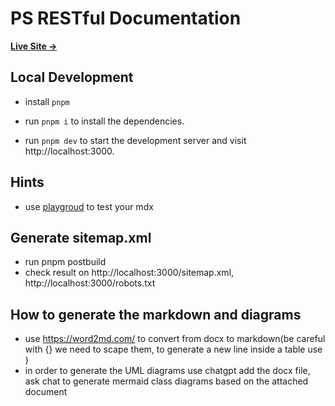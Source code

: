 # PS RESTful Documentation

[**Live Site →**](https://docs.psrestful.com)

## Local Development

- install `pnpm`

- run `pnpm i` to install the dependencies.

- run `pnpm dev` to start the development server and visit http://localhost:3000.

## Hints

- use [playgroud](https://mdxjs.com/playground/) to test your mdx

## Generate sitemap.xml

- run pnpm postbuild
- check result on http://localhost:3000/sitemap.xml, http://localhost:3000/robots.txt

## How to generate the markdown and diagrams

- use https://word2md.com/ to convert from docx to markdown(be careful with {} we need to scape them, to generate a new line inside a table use <br/>)
- in order to generate the UML diagrams use chatgpt add the docx file, ask chat to generate mermaid class diagrams based on the attached document
